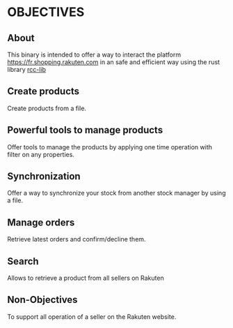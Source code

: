 # OBJECTIVES

## About

This binary is intended to offer a way to interact the platform https://fr.shopping.rakuten.com in an safe and efficient way using the rust library [rcc-lib](../lib/README.md)

## Create products

Create products from a file.

## Powerful tools to manage products

Offer tools to manage the products by applying one time operation with filter on any properties.

## Synchronization

Offer a way to synchronize your stock from another stock manager by using a file.

## Manage orders

Retrieve latest orders and confirm/decline them.

## Search

Allows to retrieve a product from all sellers on Rakuten

## Non-Objectives

To support all operation of a seller on the Rakuten website.
